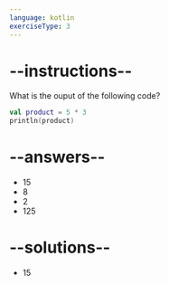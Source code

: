 ```yaml
---
language: kotlin
exerciseType: 3
---
```


# --instructions--

What is the ouput of the following code?
```kotlin
val product = 5 * 3
println(product)
```

# --answers--

- 15
- 8
- 2
- 125

# --solutions--

- 15
